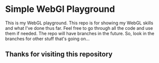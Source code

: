 # Simple WebGl Playground
This is my WebGL playground. This repo is for showing my WebGL skills and what I've done thus far. Feel free to go through all the code and use them if needed. The repo will have branches in the future. So, look in the branches for other stuff that's going on...


## Thanks for visiting this repository